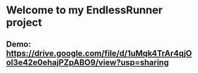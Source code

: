 # Welcome to my EndlessRunner project 

## Demo: https://drive.google.com/file/d/1uMqk4TrAr4qjOol3e42e0ehajPZpABO9/view?usp=sharing